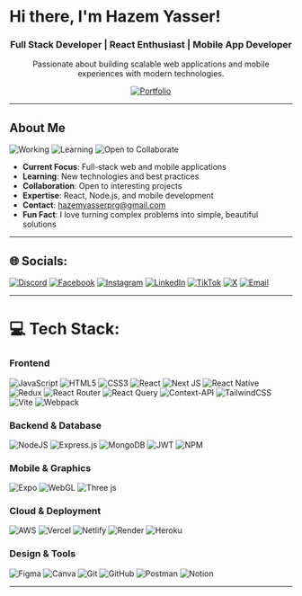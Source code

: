 ﻿# Hi there, I'm Hazem Yasser!

<div align="center">

### Full Stack Developer | React Enthusiast | Mobile App Developer

Passionate about building scalable web applications and mobile experiences with modern technologies.

[![Portfolio](https://img.shields.io/badge/View%20My%20Portfolio-FF6B6B?style=for-the-badge&logo=About.me&logoColor=white)](https://hazem.vip)

</div>

---

## About Me

![Working](https://img.shields.io/badge/Currently-Working%20on%20Full--Stack-blue?style=flat-square) ![Learning](https://img.shields.io/badge/Always-Learning-green?style=flat-square) ![Open to Collaborate](https://img.shields.io/badge/Open%20to-Collaborate-orange?style=flat-square)

- **Current Focus**: Full-stack web and mobile applications
- **Learning**: New technologies and best practices
- **Collaboration**: Open to interesting projects
- **Expertise**: React, Node.js, and mobile development
- **Contact**: [hazemyasserprg@gmail.com](mailto:hazemyasserprg@gmail.com)
- **Fun Fact**: I love turning complex problems into simple, beautiful solutions

---

## 🌐 Socials:

[![Discord](https://img.shields.io/badge/Discord-%237289DA.svg?logo=discord&logoColor=white)](https://discord.com/users/1035197287980355665)
[![Facebook](https://img.shields.io/badge/Facebook-%231877F2.svg?logo=Facebook&logoColor=white)](https://www.facebook.com/hazemyasserprg)
[![Instagram](https://img.shields.io/badge/Instagram-%23E4405F.svg?logo=Instagram&logoColor=white)](https://www.instagram.com/hazem_yasser_/)
[![LinkedIn](https://img.shields.io/badge/LinkedIn-%230077B5.svg?logo=linkedin&logoColor=white)](https://www.linkedin.com/in/hazem-yasser-336705384/)
[![TikTok](https://img.shields.io/badge/TikTok-%23000000.svg?logo=TikTok&logoColor=white)](https://www.tiktok.com/@hazemysr)
[![X](https://img.shields.io/badge/X-black.svg?logo=X&logoColor=white)](https://x.com/HazemYa23091301)
[![Email](https://img.shields.io/badge/Email-D14836?logo=gmail&logoColor=white)](mailto:hazemyasserprg@gmail.com)

---

# 💻 Tech Stack:

### Frontend
![JavaScript](https://img.shields.io/badge/javascript-%23323330.svg?style=for-the-badge&logo=javascript&logoColor=%23F7DF1E)
![HTML5](https://img.shields.io/badge/html5-%23E34F26.svg?style=for-the-badge&logo=html5&logoColor=white)
![CSS3](https://img.shields.io/badge/css3-%231572B6.svg?style=for-the-badge&logo=css3&logoColor=white)
![React](https://img.shields.io/badge/react-%2320232a.svg?style=for-the-badge&logo=react&logoColor=%2361DAFB)
![Next JS](https://img.shields.io/badge/Next-black?style=for-the-badge&logo=next.js&logoColor=white)
![React Native](https://img.shields.io/badge/react_native-%2320232a.svg?style=for-the-badge&logo=react&logoColor=%2361DAFB)
![Redux](https://img.shields.io/badge/redux-%23593d88.svg?style=for-the-badge&logo=redux&logoColor=white)
![React Router](https://img.shields.io/badge/React_Router-CA4245?style=for-the-badge&logo=react-router&logoColor=white)
![React Query](https://img.shields.io/badge/-React%20Query-FF4154?style=for-the-badge&logo=react%20query&logoColor=white)
![Context-API](https://img.shields.io/badge/Context--Api-000000?style=for-the-badge&logo=react)
![TailwindCSS](https://img.shields.io/badge/tailwindcss-%2338B2AC.svg?style=for-the-badge&logo=tailwind-css&logoColor=white)
![Vite](https://img.shields.io/badge/vite-%23646CFF.svg?style=for-the-badge&logo=vite&logoColor=white)
![Webpack](https://img.shields.io/badge/webpack-%238DD6F9.svg?style=for-the-badge&logo=webpack&logoColor=black)

### Backend & Database
![NodeJS](https://img.shields.io/badge/node.js-6DA55F?style=for-the-badge&logo=node.js&logoColor=white)
![Express.js](https://img.shields.io/badge/express.js-%23404d59.svg?style=for-the-badge&logo=express&logoColor=%2361DAFB)
![MongoDB](https://img.shields.io/badge/MongoDB-%234ea94b.svg?style=for-the-badge&logo=mongodb&logoColor=white)
![JWT](https://img.shields.io/badge/JWT-black?style=for-the-badge&logo=JSON%20web%20tokens)
![NPM](https://img.shields.io/badge/NPM-%23CB3837.svg?style=for-the-badge&logo=npm&logoColor=white)

### Mobile & Graphics
![Expo](https://img.shields.io/badge/expo-1C1E24?style=for-the-badge&logo=expo&logoColor=#D04A37)
![WebGL](https://img.shields.io/badge/WebGL-990000?logo=webgl&logoColor=white&style=for-the-badge)
![Three js](https://img.shields.io/badge/threejs-black?style=for-the-badge&logo=three.js&logoColor=white)

### Cloud & Deployment
![AWS](https://img.shields.io/badge/AWS-%23FF9900.svg?style=for-the-badge&logo=amazon-aws&logoColor=white)
![Vercel](https://img.shields.io/badge/vercel-%23000000.svg?style=for-the-badge&logo=vercel&logoColor=white)
![Netlify](https://img.shields.io/badge/netlify-%23000000.svg?style=for-the-badge&logo=netlify&logoColor=#00C7B7)
![Render](https://img.shields.io/badge/Render-%46E3B7.svg?style=for-the-badge&logo=render&logoColor=white)
![Heroku](https://img.shields.io/badge/heroku-%23430098.svg?style=for-the-badge&logo=heroku&logoColor=white)

### Design & Tools
![Figma](https://img.shields.io/badge/figma-%23F24E1E.svg?style=for-the-badge&logo=figma&logoColor=white)
![Canva](https://img.shields.io/badge/Canva-%2300C4CC.svg?style=for-the-badge&logo=Canva&logoColor=white)
![Git](https://img.shields.io/badge/git-%23F05033.svg?style=for-the-badge&logo=git&logoColor=white)
![GitHub](https://img.shields.io/badge/github-%23121011.svg?style=for-the-badge&logo=github&logoColor=white)
![Postman](https://img.shields.io/badge/Postman-FF6C37?style=for-the-badge&logo=postman&logoColor=white)
![Notion](https://img.shields.io/badge/Notion-%23000000.svg?style=for-the-badge&logo=notion&logoColor=white)

---

<!-- Proudly created with GPRM ( https://gprm.itsvg.in ) -->
